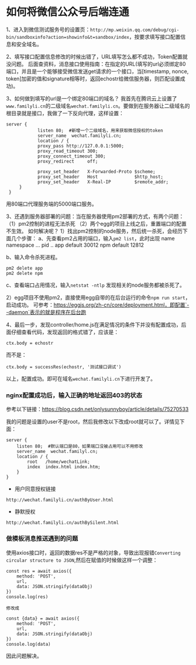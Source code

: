 # 如何将微信公众号后端连通
1、进入到微信测试服务号的设置页：`http://mp.weixin.qq.com/debug/cgi-bin/sandboxinfo?action=showinfo&t=sandbox/index`，按要求填写接口配置信息和安全域名。

2、填写接口配置信息修改的时候出错了，URL填写怎么都不成功，Token配置就没问题。
后面查资料，消息接口使用指南：在指定的URL(填写的url必须绑定80端口，并且是一个能够接受微信发送get请求的一个接口，当[timestamp, nonce, token]加密的值和signature相等时，返回echostr给微信服务器，则匹配设置成功)。

3、如何做到填写的url是一个绑定80端口的域名？
我首先在腾讯云上设置了`www.familyli.cn`的二级域名`wechat.familyli.cn`。要做到在服务器让二级域名的根目录就是接口，我做了一下反向代理，这样设置：
```
server {
            listen 80;  #新增一个二级域名，用来获取微信授权的token
            server_name  wechat.familyli.cn;
            location / {
            proxy_pass http://127.0.0.1:5000;
            proxy_read_timeout 300;
            proxy_connect_timeout 300;
            proxy_redirect     off;

            proxy_set_header   X-Forwarded-Proto $scheme;
            proxy_set_header   Host              $http_host;
            proxy_set_header   X-Real-IP         $remote_addr;
     }
 }
```
用80端口代理服务端的5000端口服务。


3、还遇到服务器部署的问题：当在服务器使用pm2部署的方式，有两个问题：
（1）pm2控制的进程无法杀死
（2）两个egg的项目上线之后，重置端口的配置不生效。
如何解决呢？
1）找出pm2控制的node服务，然后统一杀死，会经历下面几个步骤：
a、先查看pm2占用的端口，输入`pm2 list`，此时出现
name    namespace  ... pid   ..
app      default       30012
npm      default       12812

b、输入命令杀死进程。
```
pm2 delete app
pm2 delete npm
```
c、查看端口占用情况，输入`netstat -ntlp`
发现相关的node服务都被杀死了。

2）egg项目不使用pm2，直接使用egg自带的在后台运行的命令`npm run start`，启动成功。
可参考：https://eggjs.org/zh-cn/core/deployment.html，即配置`--daemon`表示的就是程序在后台跑



4、最后一步，发现controller/home.js在满足情况的条件下并没有配置成功，后面仔细查看代码，发现返回的格式错了，应该是：
```
ctx.body = echostr
```
而不是：
```
ctx.body = successRes(echostr, '测试接口调试')
```
以上，配置成功。即可在域名`wechat.familyli.cn`下进行开发了。



### nginx配置成功后，输入正确的地址返回403的状态
参考以下链接：https://blog.csdn.net/onlysunnyboy/article/details/75270533

我的问题是设置的user不是root，然后我修改以下改成root就可以了。详情见下面：
```
server {                                                           
    listen 80;  #默认端口是80，如果端口没被占用可以不用修改        
    server_name  wechat.familyl.cn;                                                       
    location / {                       
        root   /home/wechatLink;                                   
        index  index.html index.htm;
    } 
}                                               

```

- 用户同意授权链接
```
http://wechat.familyli.cn/authByUser.html
```

- 静默授权
```
http://wechat.familyli.cn/authBySilent.html
```


### 做模板消息推送遇到的问题
使用axios接口时，返回的数据res不是严格的对象，导致出现报错`Converting circular structure to JSON`,然后在赋值的时候做这样一个调整：
```
const res = await axios({
    method: 'POST',
    url,
    data: JSON.stringify(dataObj)
})
console.log(res)

修改成

const {data} = await axios({
    method: 'POST',
    url,
    data: JSON.stringify(dataObj)
})
console.log(data)
```
因此问题解决。







